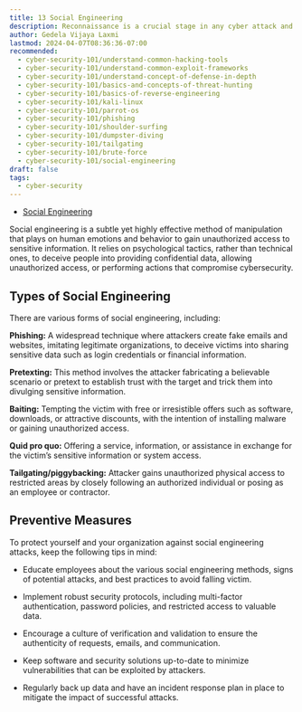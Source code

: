```yaml
---
title: 13 Social Engineering
description: Reconnaissance is a crucial stage in any cyber attack and refers to the process of gathering information about potential targets, their systems, networks, and vulnerabilities.
author: Gedela Vijaya Laxmi
lastmod: 2024-04-07T08:36:36-07:00
recommended:
  - cyber-security-101/understand-common-hacking-tools
  - cyber-security-101/understand-common-exploit-frameworks
  - cyber-security-101/understand-concept-of-defense-in-depth
  - cyber-security-101/basics-and-concepts-of-threat-hunting
  - cyber-security-101/basics-of-reverse-engineering
  - cyber-security-101/kali-linux
  - cyber-security-101/parrot-os
  - cyber-security-101/phishing
  - cyber-security-101/shoulder-surfing
  - cyber-security-101/dumpster-diving
  - cyber-security-101/tailgating
  - cyber-security-101/brute-force
  - cyber-security-101/social-engineering
draft: false
tags:
  - cyber-security
---
```


* [Social Engineering](https://www.youtube.com/watch?v=NekjERW5PsM&pp=ygUqc29jaWFsIGVuZ2luZWVyaW5nIGF0dGFjayBVU0lORyBLQUxJIExJTlVY)

Social engineering is a subtle yet highly effective method of manipulation that plays on human emotions and behavior to gain unauthorized access to sensitive information. It relies on psychological tactics, rather than technical ones, to deceive people into providing confidential data, allowing unauthorized access, or performing actions that compromise cybersecurity.

## Types of Social Engineering
There are various forms of social engineering, including:

**Phishing:** A widespread technique where attackers create fake emails and websites, imitating legitimate organizations, to deceive victims into sharing sensitive data such as login credentials or financial information.

**Pretexting:** This method involves the attacker fabricating a believable scenario or pretext to establish trust with the target and trick them into divulging sensitive information.

**Baiting:** Tempting the victim with free or irresistible offers such as software, downloads, or attractive discounts, with the intention of installing malware or gaining unauthorized access.

**Quid pro quo:** Offering a service, information, or assistance in exchange for the victim’s sensitive information or system access.

**Tailgating/piggybacking:** Attacker gains unauthorized physical access to restricted areas by closely following an authorized individual or posing as an employee or contractor.

## Preventive Measures
To protect yourself and your organization against social engineering attacks, keep the following tips in mind:

* Educate employees about the various social engineering methods, signs of potential attacks, and best practices to avoid falling victim.

* Implement robust security protocols, including multi-factor authentication, password policies, and restricted access to valuable data.

* Encourage a culture of verification and validation to ensure the authenticity of requests, emails, and communication.

* Keep software and security solutions up-to-date to minimize vulnerabilities that can be exploited by attackers.

* Regularly back up data and have an incident response plan in place to mitigate the impact of successful attacks.